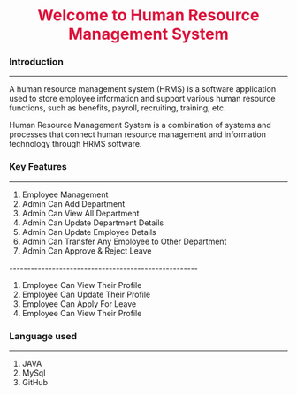 <!DOCTYPE html>
<html lang="en">
<head>
    <meta charset="UTF-8">
    <meta http-equiv="X-UA-Compatible" content="IE=edge">
    <meta name="viewport" content="width=device-width, initial-scale=1.0">
</head>
<body>
    <h1 align="center" style="color: crimson; font: italic;">Welcome to Human Resource Management System</h1>
    <h3>Introduction</h3>
    <hr>
    <p>A human resource management system (HRMS) is a software application used to store employee information and support various human resource functions, such as benefits, payroll, recruiting, training, etc.</p>
    <p>Human Resource Management System is a combination of systems and processes that connect human resource management and information technology through HRMS software.</p>
    <h3>Key Features</h3>
    <hr>
    <ol>
        <li>Employee Management</li>
        <li>Admin Can Add Department</li>
        <li>Admin Can View All Department</li>
        <li>Admin Can Update Department Details</li>
        <li>Admin Can Update Employee Details</li>
        <li>Admin Can Transfer Any Employee to Other Department</li>
        <li>Admin Can Approve & Reject Leave</li>
    </ol>
    <p>-----------------------------------------------------</p>
    <ol>
        <li>Employee Can View Their Profile</li>
        <li>Employee Can Update Their Profile</li>
        <li>Employee Can Apply For Leave</li>
        <li>Employee Can View Their Profile</li>
    </ol>
    <h3>Language used</h3>
    <hr>
    <ol>
        <li>JAVA</li>
        <li>MySql</li>
        <li>GitHub</li>
    </ol>


</body>
</html>